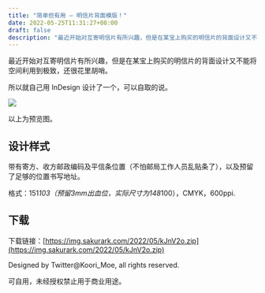 ```yaml
---
title: "简单但有用 – 明信片背面模版！"
date: 2022-05-25T11:31:27+08:00
draft: false
description: "最近开始对互寄明信片有所兴趣，但是在某宝上购买的明信片的背面设计又不能将空间利用到极致，还很花里胡哨... "
---
```


最近开始对互寄明信片有所兴趣，但是在某宝上购买的明信片的背面设计又不能将空间利用到极致，还很花里胡哨。

所以就自己用 InDesign 设计了一个，可以自取的说。

![](https://img.sakurark.com/2022/05/xNf5cQ.jpg)

以上为预览图。

## 设计样式
带有寄方、收方邮政编码及平信条位置（不怕邮局工作人员乱贴条了），以及预留了足够的位置书写地址。

格式：151*103（预留3mm出血位，实际尺寸为148*100），CMYK，600ppi.

## 下载
下载链接：[https://img.sakurark.com/2022/05/kJnV2o.zip](https://img.sakurark.com/2022/05/kJnV2o.zip)

Designed by Twitter@Koori_Moe, all rights reserved.

可自用，未经授权禁止用于商业用途。